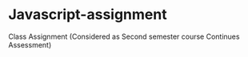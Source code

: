# Javascript-assignment
Class Assignment (Considered as Second semester course Continues Assessment)
